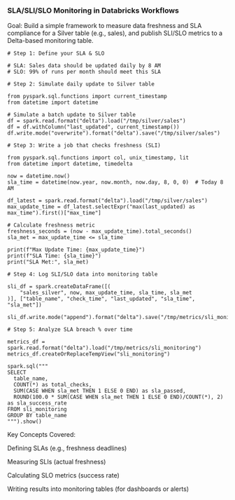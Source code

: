 ### SLA/SLI/SLO Monitoring in Databricks Workflows

Goal: Build a simple framework to measure data freshness and SLA compliance for a Silver table (e.g., sales), and publish SLI/SLO metrics to a Delta-based monitoring table.

```
# Step 1: Define your SLA & SLO

# SLA: Sales data should be updated daily by 8 AM
# SLO: 99% of runs per month should meet this SLA

# Step 2: Simulate daily update to Silver table

from pyspark.sql.functions import current_timestamp
from datetime import datetime

# Simulate a batch update to Silver table
df = spark.read.format("delta").load("/tmp/silver/sales")
df = df.withColumn("last_updated", current_timestamp())
df.write.mode("overwrite").format("delta").save("/tmp/silver/sales")

# Step 3: Write a job that checks freshness (SLI)

from pyspark.sql.functions import col, unix_timestamp, lit
from datetime import datetime, timedelta

now = datetime.now()
sla_time = datetime(now.year, now.month, now.day, 8, 0, 0)  # Today 8 AM

df_latest = spark.read.format("delta").load("/tmp/silver/sales")
max_update_time = df_latest.selectExpr("max(last_updated) as max_time").first()["max_time"]

# Calculate freshness metric
freshness_seconds = (now - max_update_time).total_seconds()
sla_met = max_update_time <= sla_time

print(f"Max Update Time: {max_update_time}")
print(f"SLA Time: {sla_time}")
print("SLA Met:", sla_met)

# Step 4: Log SLI/SLO data into monitoring table

sli_df = spark.createDataFrame([(
    "sales_silver", now, max_update_time, sla_time, sla_met
)], ["table_name", "check_time", "last_updated", "sla_time", "sla_met"])

sli_df.write.mode("append").format("delta").save("/tmp/metrics/sli_monitoring")

# Step 5: Analyze SLA breach % over time

metrics_df = spark.read.format("delta").load("/tmp/metrics/sli_monitoring")
metrics_df.createOrReplaceTempView("sli_monitoring")

spark.sql("""
SELECT
  table_name,
  COUNT(*) as total_checks,
  SUM(CASE WHEN sla_met THEN 1 ELSE 0 END) as sla_passed,
  ROUND(100.0 * SUM(CASE WHEN sla_met THEN 1 ELSE 0 END)/COUNT(*), 2) as sla_success_rate
FROM sli_monitoring
GROUP BY table_name
""").show()
```


Key Concepts Covered:

Defining SLAs (e.g., freshness deadlines)

Measuring SLIs (actual freshness)

Calculating SLO metrics (success rate)

Writing results into monitoring tables (for dashboards or alerts)
